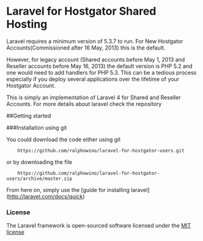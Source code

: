 # Laravel for Hostgator Shared Hosting

Laravel requires a minimum version of 5.3.7 to run. For New Hostgator Accounts(Commissioned after 16 May, 2013) this is the default. 

However, for legacy account (Shared accounts before May 1, 2013 and Reseller accounts before May 16, 2013) the  default version is PHP 5.2 and one would need to add handlers for PHP 5.3. This can be a tedious process especially if you deploy several applications over the lifetime of your Hostgator Account.

This is simply an implementation of Laravel 4 for Shared and Reseller Accounts. For more details about laravel check the repository

##Getting started

###Installation using git

You could download the code either using git

        https://github.com/ralphowino/laravel-for-hostgator-users.git

or by downloading the file

        https://github.com/ralphowino/laravel-for-hostgator-users/archive/master.zip
        
From here on, simply use the [guide for installing laravel] (http://laravel.com/docs/quick)

### License

The Laravel framework is open-sourced software licensed under the [MIT license](http://opensource.org/licenses/MIT)
